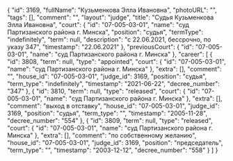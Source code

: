 {
    "id": 3169,
    "fullName": "Кузьменкова Элла Ивановна",
    "photoURL": "",
    "tags": [],
    "comment": "",
    "layout": "judge",
    "title": "Судья Кузьменкова Элла Ивановна",
    "court": {
        "id": "07-005-03-01",
        "name": "суд Партизанского района г. Минска",
        "position": "судья",
        "termType": "indefinitely",
        "term": null,
        "description": "c 22.06.2021, бессрочно, по указу 347",
        "timestamp": "22.06.2021"
    },
    "previousCourt": {
        "id": "07-005-03-01",
        "name": "суд Партизанского района г. Минска"
    },
    "career": [
        {
            "id": 3808,
            "term": null,
            "type": "appointed",
            "court": {
                "id": "07-005-03-01",
                "name": "суд Партизанского района г. Минска"
            },
            "extra": [],
            "comment": "",
            "house_id": "07-005-03-01",
            "judge_id": 3169,
            "position": "судья",
            "term_type": "indefinitely",
            "timestamp": "2021-06-22",
            "decree_number": "347"
        },
        {
            "id": 3810,
            "term": null,
            "type": "released",
            "court": {
                "id": "07-005-03-01",
                "name": "суд Партизанского района г. Минска"
            },
            "extra": [],
            "comment": "выход в отставку",
            "house_id": "07-005-03-01",
            "judge_id": 3169,
            "position": "судья",
            "term_type": "",
            "timestamp": "2005-11-28",
            "decree_number": "554"
        },
        {
            "id": 3809,
            "term": null,
            "type": "released",
            "court": {
                "id": "07-005-03-01",
                "name": "суд Партизанского района г. Минска"
            },
            "extra": [],
            "comment": "по собственному желанию",
            "house_id": "07-005-03-01",
            "judge_id": 3169,
            "position": "председатель",
            "term_type": "",
            "timestamp": "2003-12-12",
            "decree_number": "558"
        }
    ]
}